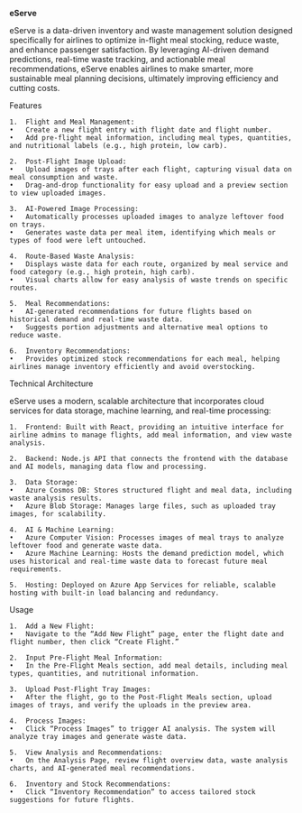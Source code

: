 **eServe**

eServe is a data-driven inventory and waste management solution designed specifically for airlines to optimize in-flight meal stocking, reduce waste, and enhance passenger satisfaction. By leveraging AI-driven demand predictions, real-time waste tracking, and actionable meal recommendations, eServe enables airlines to make smarter, more sustainable meal planning decisions, ultimately improving efficiency and cutting costs.

Features

	1.	Flight and Meal Management:
	•	Create a new flight entry with flight date and flight number.
	•	Add pre-flight meal information, including meal types, quantities, and nutritional labels (e.g., high protein, low carb).

	2.	Post-Flight Image Upload:
	•	Upload images of trays after each flight, capturing visual data on meal consumption and waste.
	•	Drag-and-drop functionality for easy upload and a preview section to view uploaded images.

	3.	AI-Powered Image Processing:
	•	Automatically processes uploaded images to analyze leftover food on trays.
	•	Generates waste data per meal item, identifying which meals or types of food were left untouched.

	4.	Route-Based Waste Analysis:
	•	Displays waste data for each route, organized by meal service and food category (e.g., high protein, high carb).
	•	Visual charts allow for easy analysis of waste trends on specific routes.

	5.	Meal Recommendations:
	•	AI-generated recommendations for future flights based on historical demand and real-time waste data.
	•	Suggests portion adjustments and alternative meal options to reduce waste.

	6.	Inventory Recommendations:
	•	Provides optimized stock recommendations for each meal, helping airlines manage inventory efficiently and avoid overstocking.

Technical Architecture

eServe uses a modern, scalable architecture that incorporates cloud services for data storage, machine learning, and real-time processing:

	1.	Frontend: Built with React, providing an intuitive interface for airline admins to manage flights, add meal information, and view waste analysis.

	2.	Backend: Node.js API that connects the frontend with the database and AI models, managing data flow and processing.

	3.	Data Storage:
	•	Azure Cosmos DB: Stores structured flight and meal data, including waste analysis results.
	•	Azure Blob Storage: Manages large files, such as uploaded tray images, for scalability.

	4.	AI & Machine Learning:
	•	Azure Computer Vision: Processes images of meal trays to analyze leftover food and generate waste data.
	•	Azure Machine Learning: Hosts the demand prediction model, which uses historical and real-time waste data to forecast future meal requirements.

	5.	Hosting: Deployed on Azure App Services for reliable, scalable hosting with built-in load balancing and redundancy.

Usage

	1.	Add a New Flight:
	•	Navigate to the “Add New Flight” page, enter the flight date and flight number, then click “Create Flight.”

	2.	Input Pre-Flight Meal Information:
	•	In the Pre-Flight Meals section, add meal details, including meal types, quantities, and nutritional information.

	3.	Upload Post-Flight Tray Images:
	•	After the flight, go to the Post-Flight Meals section, upload images of trays, and verify the uploads in the preview area.

	4.	Process Images:
	•	Click “Process Images” to trigger AI analysis. The system will analyze tray images and generate waste data.

	5.	View Analysis and Recommendations:
	•	On the Analysis Page, review flight overview data, waste analysis charts, and AI-generated meal recommendations.

	6.	Inventory and Stock Recommendations:
	•	Click “Inventory Recommendation” to access tailored stock suggestions for future flights.
